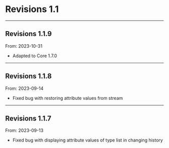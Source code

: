 # Revisions 1.1


---

## Revisions 1.1.9
From: 2023-10-31

* Adapted to Core 1.7.0

---

## Revisions 1.1.8
From: 2023-09-14

* Fixed bug with restoring attribute values from stream


---

## Revisions 1.1.7
From: 2023-09-13

* Fixed bug with displaying attribute values of type list in changing history